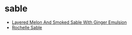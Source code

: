 # sable

 * [Layered Melon And Smoked Sable With Ginger Emulsion](index/l/layered-melon-and-smoked-sable-with-ginger-emulsion-243618.json)
 * [Rochelle Sable](index/r/rochelle-sable.json)
